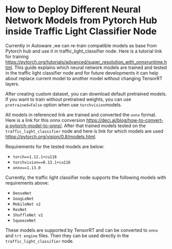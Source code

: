 # How to Deploy Different Neural Network Models from Pytorch Hub inside Traffic Light Classifier Node
Currently in Autoware ,we can re-train compatible models as base  from Pytorch hub and use it in traffic_light_classifier node. Here is a tutorial link for training <https://pytorch.org/tutorials/advanced/super_resolution_with_onnxruntime.html>. 
This guide explains which neural network models are trained and tested in the traffic light classifier node and for future developments it can help about replace current model to another model without changing TensorRT layers.

After creating custom dataset, you can download default pretrained models. If you want to train without pretrained weights, you can use `pretrained=False`  option when use `torchvision`models.

All models in referenced link are  trained and converted the `onnx` format. Here is a link for this onnx conversion <https://deci.ai/blog/how-to-convert-a-pytorch-model-to-onnx/>.
After that trained models tested on the `traffic_light_classifier` node and here is link for which models are used <https://pytorch.org/vision/0.8/models.html>.

Requirements for the tested models are below:

- `torch==1.12.1+cu116`
- `torchvision==0.13.1+cu116`
- `onnx==1.13.0`

Currently, the traffic light classifier node supports the following models with requirements above:

- `DenseNet`
- `GoogLeNet`
- `MobileNet v2`
- `ResNet`
- `ShuffleNet v2`
- `SqueezeNet`



These models are supported by TensorRT and can be converted  to `onnx` and `trt engine` files. Then they can be used directly in the `traffic_light_classifier` node.